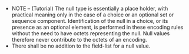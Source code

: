 - NOTE – (Tutorial) The null type is essentially a place holder, with practical meaning only in the case of a choice or an optional set or sequence component. Identification of the null in a choice, or its presence as an optional element, is performed in these encoding rules without the need to have octets representing the null. Null values therefore never contribute to the octets of an encoding.
- There shall be no addition to the field-list for a null value.